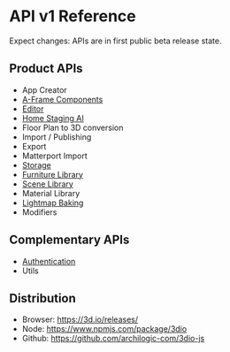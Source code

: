 # API v1 Reference

Expect changes: APIs are in first public beta release state.

## Product APIs
* App Creator
* [A-Frame Components](docs/api/1/aframe-components.md)
* [Editor](https://docs.archilogic.com)
* [Home Staging AI](docs/api/1/home-staging-ai.md)
* Floor Plan to 3D conversion
* Import / Publishing
* Export
* Matterport Import
* [Storage](docs/api/1/storage.html)
* [Furniture Library](docs/api/1/furniture-library.html)
* [Scene Library](docs/api/1/scene-library.html)
* Material Library
* [Lightmap Baking](docs/api/1/lightmap-baking.html)
* Modifiers

## Complementary APIs
* [Authentication](docs/api/1/authentication.html)
* Utils

## Distribution
* Browser: https://3d.io/releases/
* Node: https://www.npmjs.com/package/3dio
* Github: https://github.com/archilogic-com/3dio-js
